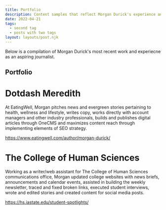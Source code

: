 ```yaml
---
title: Portfolio
description: Content samples that reflect Morgan Durick's experience and quality of work. 
date: 2022-04-21
tags:
  - second tag
  - posts with two tags
layout: layouts/post.njk
---
```

Below is a compilation of Morgan Durick's most recent work and experiecne as an aspiring journalist.

## Portfolio

# Dotdash Meredith

At EatingWell, Morgan pitches news and evergreen stories pertaining to health, wellness and lifestyle, writes copy, works directly with account managers and other industry professionals, builds and publishes digital articles through OneCMS and maximizes content reach through implementing elements of SEO strategy.

https://www.eatingwell.com/author/morgan-durick/

# The College of Human Sciences
Working as a writer/web assistant for The College of Human Sciences communications office, Morgan updated college websites with news briefs, announcements and calendar events, assisted in building the weekly newsletter, traced and fixed broken links, executed student interviews, wrote and edited stories and created content for social media posts.

https://hs.iastate.edu/student-spotlights/

